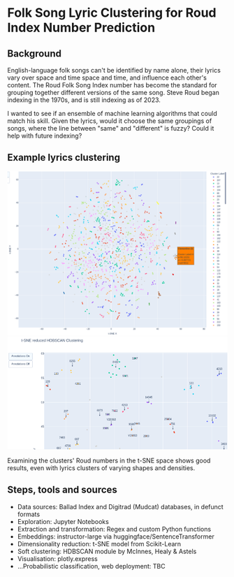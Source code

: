 # Folk Song Lyric Clustering for Roud Index Number Prediction
## Background
English-language folk songs can't be identified by name alone, their lyrics vary over space and time space and time, and influence each other's content. The Roud Folk Song Index number has become the standard for grouping together different versions of the same song. Steve Roud began indexing in the 1970s, and is still indexing as of 2023. 

I wanted to see if an ensemble of machine learning algorithms that could match his skill. Given the lyrics, would it choose the same groupings of songs, where the line between "same" and "different" is fuzzy? Could it help with future indexing?

## Example lyrics clustering
![Clusters](Resources/Cluster_Clementine.png) 
![Clusters and Roud numbers](Resources/Density_Roud_Labels.png)

Examining the clusters' Roud numbers in the t-SNE space shows good results, even with lyrics clusters of varying shapes and densities.

## Steps, tools and sources
* Data sources: Ballad Index and Digitrad (Mudcat) databases, in defunct formats
* Exploration: Jupyter Notebooks
* Extraction and transformation: Regex and custom Python functions
* Embeddings: instructor-large via huggingface/SentenceTransformer
* Dimensionality reduction: t-SNE model from Scikit-Learn
* Soft clustering: HDBSCAN module by McInnes, Healy & Astels
* Visualisation: plotly.express
* ...Probabilistic classification, web deployment: TBC
